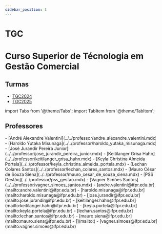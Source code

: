 ```yaml
---
sidebar_position: 1
---
```


# TGC

# Curso Superior de Técnologia em Gestão Comercial

## Turmas

- [TGC2024](tgc2024)
- [TGC2025](tgc2025)

import Tabs from '@theme/Tabs';
import TabItem from '@theme/TabItem';

## Professores

<Tabs>
  <TabItem value="nome" label="Nome" default>
    - [André Alexandre Valentini](../../professor/andre_alexandre_valentini.mdx)
    - [Haroldo Yutaka Misunaga](../../professor/haroldo_yutaka_misunaga.mdx)
    - [José Jurandir Pereira Junior](../../professor/jose_jurandir_pereira_junior.mdx)
    - [Keitilanger Grisa Hahn](../../professor/keitilanger_grisa_hahn.mdx)
    - [Keyla Christina Almeida Portela](../../professor/keyla_christina_almeida_portela.mdx)
    - [Lechan Colares Santos](../../professor/lechan_colares_santos.mdx)
    - [Mauro César de Souza Siena](../../professor/mauro_cesar_de_souza_siena.mdx)
    - [PSS Gestão](../../professor/pss_gestao.mdx)
    - [Vagner Simões Santos](../../professor/vagner_simoes_santos.mdx)
  </TabItem>
  <TabItem value="email" label="E-mail" default>
    - [andre.valentini@ifpr.edu.br](mailto:andre.valentini@ifpr.edu.br)
    - [haroldo.misunaga@ifpr.edu.br](mailto:haroldo.misunaga@ifpr.edu.br)
    - [jose.jurandir@ifpr.edu.br](mailto:jose.jurandir@ifpr.edu.br)
    - [keitilanger.hahn@ifpr.edu.br](mailto:keitilanger.hahn@ifpr.edu.br)
    - [keyla.portela@ifpr.edu.br](mailto:keyla.portela@ifpr.edu.br)
    - [lechan.santos@ifpr.edu.br](mailto:lechan.santos@ifpr.edu.br)
    - [mauro.siena@ifpr.edu.br](mailto:mauro.siena@ifpr.edu.br)
    - [](mailto:)
    - [vagner.simoes@ifpr.edu.br](mailto:vagner.simoes@ifpr.edu.br)
  </TabItem>
</Tabs>